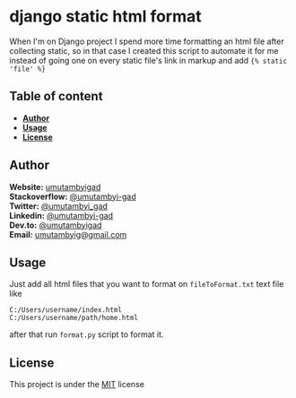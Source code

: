 # django static html format
When I'm on Django project I spend more time formatting an html file after collecting static,
so in that case I created this script to automate it for me instead of going one on every static file's link in markup and add `{% static 'file' %}`
## Table of content
<ul>
  <li><b><a href="#author">Author</a></b></li>
  <li><b><a href="#usage">Usage</a></b></li>
  <li><b><a href="#license">License</a></b></li>
</ul>

## Author
**Website:** [umutambyigad](https://umutambyigad.herokuapp.com) <br>
**Stackoverflow:** [@umutambyi-gad](https://stackoverflow.com/users/13536893/umutambyi-gad) <br>
**Twitter:** [@umutambyi_gad](https://twitter.com/umutambyi_gad) <br>
**Linkedin:**  [@umutambyi-gad](https://www.linkedin.com/in/umutambyi-gad/) <br>
**Dev.to:** [@umutambyigad](https://dev.to/umutambyigad) <br>
**Email:** [umutambyig@gmail.com](mailto:umutambyig@gmail.com) <br>

## Usage
Just add all html files that you want to format on `fileToFormat.txt` text file like
```
C:/Users/username/index.html
C:/Users/username/path/home.html
```
after that run `format.py` script to format it.

## License
This project is under the [MIT](https://github.com/umutambyi-gad/django-static-html-format/blob/master/LICENSE) license

